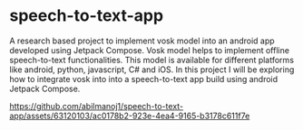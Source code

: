 # speech-to-text-app
A research based project to implement vosk model into an android app developed using Jetpack Compose. 
Vosk model helps to implement offline speech-to-text functionalities. This model is available for different platforms like android, python, javascript, C# and iOS.
In  this project I will be exploring how to integrate vosk into into a speech-to-text app build using android Jetpack Compose.




https://github.com/abilmanoj1/speech-to-text-app/assets/63120103/ac0178b2-923e-4ea4-9165-b3178c611f7e

